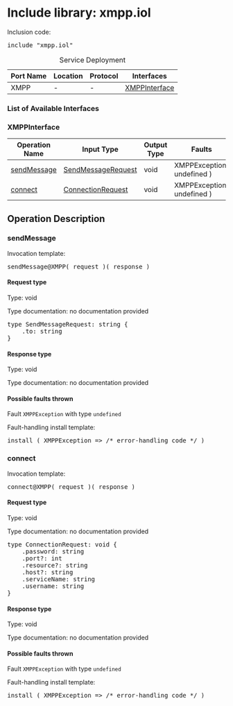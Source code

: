 # Include library: xmpp.iol

Inclusion code: <pre>include "xmpp.iol"</pre>

<table>
  <caption>Service Deployment</caption>
  <thead>
    <tr>
      <th>Port Name</th>
      <th>Location</th>
      <th>Protocol</th>
      <th>Interfaces</th>
    </tr>
  </thead>
  <tbody>
    <tr>
      <td>XMPP</td>
      <td>-</td>
      <td>-</td>
      <td><a href="#XMPPInterface">XMPPInterface</a></td>
    </tr>
  </tbody>
</table>

<h3>List of Available Interfaces</h3>

<h3 id="XMPPInterface">XMPPInterface</h3>

<table>
  <thead>
    <tr>
      <th>Operation Name</th>
      <th>Input Type</th>
      <th>Output Type</th>
      <th>Faults</th>
    </tr>
  </thead>
  <tbody>
    <tr>
      <td><a href="#sendMessage">sendMessage</a></td>
      <td><a href="#SendMessageRequest">SendMessageRequest</a></td>
      <td>void</td>
      <td>
        XMPPException( undefined )
      </td>
    </tr>
    <tr>
      <td><a href="#connect">connect</a></td>
      <td><a href="#ConnectionRequest">ConnectionRequest</a></td>
      <td>void</td>
      <td>
        XMPPException( undefined )
      </td>
    </tr>
  </tbody>
</table>

<h2>Operation Description</h2>



<h3 id="sendMessage">sendMessage</h3>


Invocation template: 
<pre>sendMessage@XMPP( request )( response )</pre>

<h4 id="SendMessageRequest">Request type</h4>

Type: void

Type documentation: no documentation provided 
<pre>type SendMessageRequest: string {
	.to: string
}</pre>


<h4>Response type</h4>

Type: void

Type documentation: no documentation provided 




<h4>Possible faults thrown</h4>



Fault <code>XMPPException</code> with type <code>undefined</code>

Fault-handling install template: 
<pre>install ( XMPPException => /* error-handling code */ )</pre>




<h3 id="connect">connect</h3>


Invocation template: 
<pre>connect@XMPP( request )( response )</pre>

<h4 id="ConnectionRequest">Request type</h4>

Type: void

Type documentation: no documentation provided 
<pre>type ConnectionRequest: void {
	.password: string
	.port?: int
	.resource?: string
	.host?: string
	.serviceName: string
	.username: string
}</pre>


<h4>Response type</h4>

Type: void

Type documentation: no documentation provided 




<h4>Possible faults thrown</h4>



Fault <code>XMPPException</code> with type <code>undefined</code>

Fault-handling install template: 
<pre>install ( XMPPException => /* error-handling code */ )</pre>






